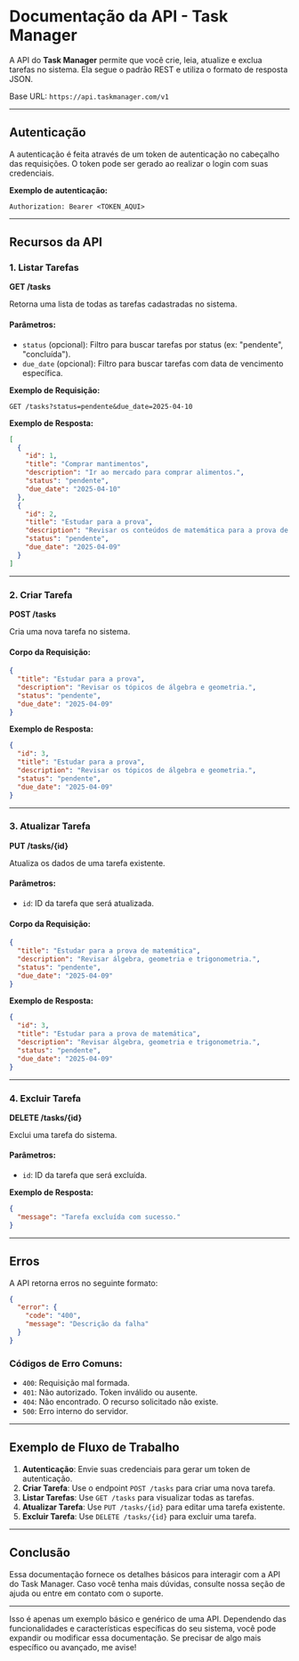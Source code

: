 # **Documentação da API - Task Manager**

A API do **Task Manager** permite que você crie, leia, atualize e exclua tarefas no sistema. Ela segue o padrão REST e utiliza o formato de resposta JSON.

Base URL: `https://api.taskmanager.com/v1`

---

## **Autenticação**

A autenticação é feita através de um token de autenticação no cabeçalho das requisições. O token pode ser gerado ao realizar o login com suas credenciais.

**Exemplo de autenticação:**

```http
Authorization: Bearer <TOKEN_AQUI>
```

---

## **Recursos da API**

### 1. **Listar Tarefas**
**GET /tasks**

Retorna uma lista de todas as tarefas cadastradas no sistema.

#### Parâmetros:
- `status` (opcional): Filtro para buscar tarefas por status (ex: "pendente", "concluída").
- `due_date` (opcional): Filtro para buscar tarefas com data de vencimento específica.

**Exemplo de Requisição:**
```http
GET /tasks?status=pendente&due_date=2025-04-10
```

**Exemplo de Resposta:**
```json
[
  {
    "id": 1,
    "title": "Comprar mantimentos",
    "description": "Ir ao mercado para comprar alimentos.",
    "status": "pendente",
    "due_date": "2025-04-10"
  },
  {
    "id": 2,
    "title": "Estudar para a prova",
    "description": "Revisar os conteúdos de matemática para a prova de amanhã.",
    "status": "pendente",
    "due_date": "2025-04-09"
  }
]
```

---

### 2. **Criar Tarefa**
**POST /tasks**

Cria uma nova tarefa no sistema.

#### Corpo da Requisição:
```json
{
  "title": "Estudar para a prova",
  "description": "Revisar os tópicos de álgebra e geometria.",
  "status": "pendente",
  "due_date": "2025-04-09"
}
```

**Exemplo de Resposta:**
```json
{
  "id": 3,
  "title": "Estudar para a prova",
  "description": "Revisar os tópicos de álgebra e geometria.",
  "status": "pendente",
  "due_date": "2025-04-09"
}
```

---

### 3. **Atualizar Tarefa**
**PUT /tasks/{id}**

Atualiza os dados de uma tarefa existente.

#### Parâmetros:
- `id`: ID da tarefa que será atualizada.

#### Corpo da Requisição:
```json
{
  "title": "Estudar para a prova de matemática",
  "description": "Revisar álgebra, geometria e trigonometria.",
  "status": "pendente",
  "due_date": "2025-04-09"
}
```

**Exemplo de Resposta:**
```json
{
  "id": 3,
  "title": "Estudar para a prova de matemática",
  "description": "Revisar álgebra, geometria e trigonometria.",
  "status": "pendente",
  "due_date": "2025-04-09"
}
```

---

### 4. **Excluir Tarefa**
**DELETE /tasks/{id}**

Exclui uma tarefa do sistema.

#### Parâmetros:
- `id`: ID da tarefa que será excluída.

**Exemplo de Resposta:**
```json
{
  "message": "Tarefa excluída com sucesso."
}
```

---

## **Erros**

A API retorna erros no seguinte formato:

```json
{
  "error": {
    "code": "400",
    "message": "Descrição da falha"
  }
}
```

### Códigos de Erro Comuns:
- `400`: Requisição mal formada.
- `401`: Não autorizado. Token inválido ou ausente.
- `404`: Não encontrado. O recurso solicitado não existe.
- `500`: Erro interno do servidor.

---

## **Exemplo de Fluxo de Trabalho**

1. **Autenticação**: Envie suas credenciais para gerar um token de autenticação.
2. **Criar Tarefa**: Use o endpoint `POST /tasks` para criar uma nova tarefa.
3. **Listar Tarefas**: Use `GET /tasks` para visualizar todas as tarefas.
4. **Atualizar Tarefa**: Use `PUT /tasks/{id}` para editar uma tarefa existente.
5. **Excluir Tarefa**: Use `DELETE /tasks/{id}` para excluir uma tarefa.

---

## **Conclusão**

Essa documentação fornece os detalhes básicos para interagir com a API do Task Manager. Caso você tenha mais dúvidas, consulte nossa seção de ajuda ou entre em contato com o suporte.

---

Isso é apenas um exemplo básico e genérico de uma API. Dependendo das funcionalidades e características específicas do seu sistema, você pode expandir ou modificar essa documentação. Se precisar de algo mais específico ou avançado, me avise!
